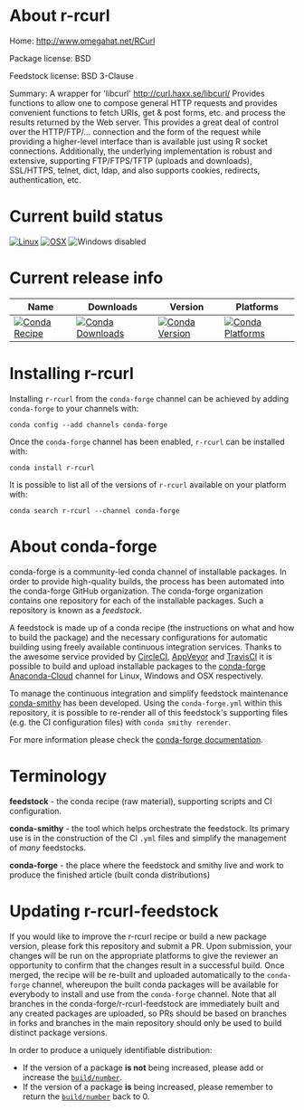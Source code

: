 About r-rcurl
=============

Home: http://www.omegahat.net/RCurl

Package license: BSD

Feedstock license: BSD 3-Clause

Summary: A wrapper for 'libcurl' <http://curl.haxx.se/libcurl/> Provides functions to allow one to compose general HTTP requests and provides convenient functions to fetch URIs, get & post forms, etc. and process the results returned by the Web server. This provides a great deal of control over the HTTP/FTP/... connection and the form of the request while providing a higher-level interface than is available just using R socket connections.  Additionally, the underlying implementation is robust and extensive, supporting FTP/FTPS/TFTP (uploads and downloads), SSL/HTTPS, telnet, dict, ldap, and also supports cookies, redirects, authentication, etc.



Current build status
====================

[![Linux](https://img.shields.io/circleci/project/github/conda-forge/r-rcurl-feedstock/master.svg?label=Linux)](https://circleci.com/gh/conda-forge/r-rcurl-feedstock)
[![OSX](https://img.shields.io/travis/conda-forge/r-rcurl-feedstock/master.svg?label=macOS)](https://travis-ci.org/conda-forge/r-rcurl-feedstock)
![Windows disabled](https://img.shields.io/badge/Windows-disabled-lightgrey.svg)

Current release info
====================

| Name | Downloads | Version | Platforms |
| --- | --- | --- | --- |
| [![Conda Recipe](https://img.shields.io/badge/recipe-r--rcurl-green.svg)](https://anaconda.org/conda-forge/r-rcurl) | [![Conda Downloads](https://img.shields.io/conda/dn/conda-forge/r-rcurl.svg)](https://anaconda.org/conda-forge/r-rcurl) | [![Conda Version](https://img.shields.io/conda/vn/conda-forge/r-rcurl.svg)](https://anaconda.org/conda-forge/r-rcurl) | [![Conda Platforms](https://img.shields.io/conda/pn/conda-forge/r-rcurl.svg)](https://anaconda.org/conda-forge/r-rcurl) |

Installing r-rcurl
==================

Installing `r-rcurl` from the `conda-forge` channel can be achieved by adding `conda-forge` to your channels with:

```
conda config --add channels conda-forge
```

Once the `conda-forge` channel has been enabled, `r-rcurl` can be installed with:

```
conda install r-rcurl
```

It is possible to list all of the versions of `r-rcurl` available on your platform with:

```
conda search r-rcurl --channel conda-forge
```


About conda-forge
=================

conda-forge is a community-led conda channel of installable packages.
In order to provide high-quality builds, the process has been automated into the
conda-forge GitHub organization. The conda-forge organization contains one repository
for each of the installable packages. Such a repository is known as a *feedstock*.

A feedstock is made up of a conda recipe (the instructions on what and how to build
the package) and the necessary configurations for automatic building using freely
available continuous integration services. Thanks to the awesome service provided by
[CircleCI](https://circleci.com/), [AppVeyor](https://www.appveyor.com/)
and [TravisCI](https://travis-ci.org/) it is possible to build and upload installable
packages to the [conda-forge](https://anaconda.org/conda-forge)
[Anaconda-Cloud](https://anaconda.org/) channel for Linux, Windows and OSX respectively.

To manage the continuous integration and simplify feedstock maintenance
[conda-smithy](https://github.com/conda-forge/conda-smithy) has been developed.
Using the ``conda-forge.yml`` within this repository, it is possible to re-render all of
this feedstock's supporting files (e.g. the CI configuration files) with ``conda smithy rerender``.

For more information please check the [conda-forge documentation](https://conda-forge.org/docs/).

Terminology
===========

**feedstock** - the conda recipe (raw material), supporting scripts and CI configuration.

**conda-smithy** - the tool which helps orchestrate the feedstock.
                   Its primary use is in the construction of the CI ``.yml`` files
                   and simplify the management of *many* feedstocks.

**conda-forge** - the place where the feedstock and smithy live and work to
                  produce the finished article (built conda distributions)


Updating r-rcurl-feedstock
==========================

If you would like to improve the r-rcurl recipe or build a new
package version, please fork this repository and submit a PR. Upon submission,
your changes will be run on the appropriate platforms to give the reviewer an
opportunity to confirm that the changes result in a successful build. Once
merged, the recipe will be re-built and uploaded automatically to the
`conda-forge` channel, whereupon the built conda packages will be available for
everybody to install and use from the `conda-forge` channel.
Note that all branches in the conda-forge/r-rcurl-feedstock are
immediately built and any created packages are uploaded, so PRs should be based
on branches in forks and branches in the main repository should only be used to
build distinct package versions.

In order to produce a uniquely identifiable distribution:
 * If the version of a package **is not** being increased, please add or increase
   the [``build/number``](https://conda.io/docs/user-guide/tasks/build-packages/define-metadata.html#build-number-and-string).
 * If the version of a package **is** being increased, please remember to return
   the [``build/number``](https://conda.io/docs/user-guide/tasks/build-packages/define-metadata.html#build-number-and-string)
   back to 0.
